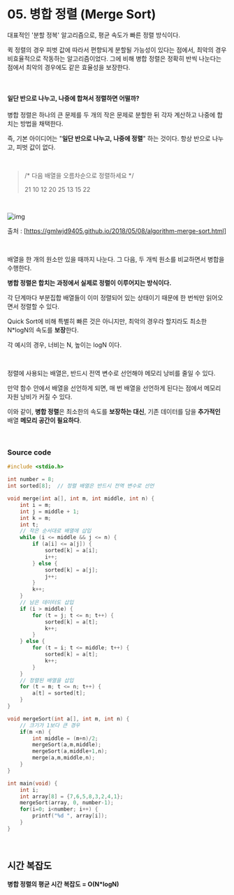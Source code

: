 # 05. 병합 정렬 (Merge Sort)

대표적인 '분할 정복' 알고리즘으로, 평균 속도가 빠른 정렬 방식이다.

퀵 정렬의 경우 피벗 값에 따라서 편향되게 분할될 가능성이 있다는 점에서, 최악의 경우 비효율적으로 작동하는 알고리즘이었다. 그에 비해 병합 정렬은 정확히 반씩 나눈다는 점에서 최악의 경우에도 같은 효율성을 보장한다.

<br/>

#### 일단 반으로 나누고, 나중에 합쳐서 정렬하면 어떨까?

병합 정렬은 하나의 큰 문제를 두 개의 작은 문제로 분할한 뒤 각자 계산하고 나중에 합치는 방법을 채택한다.

즉, 기본 아이디어는 "**일단 반으로 나누고, 나중에 정렬**" 하는 것이다. 항상 반으로 나누고, 피벗 값이 없다.

<br/>

>  /* 다음 배열을 오름차순으로 정렬하세요 */
>
>  21 10 12 20 25 13 15 22

<br/>

![img](https://gmlwjd9405.github.io/images/algorithm-merge-sort/merge-sort-concepts.png)

출처 : [https://gmlwjd9405.github.io/2018/05/08/algorithm-merge-sort.html]

<br/>

배열을 한 개의 원소만 있을 때까지 나눈다. 그 다음, 두 개씩 원소를 비교하면서 병합을 수행한다.

**병합 정렬은 합치는 과정에서 실제로 정렬이 이루어지는 방식이다.**

각 단계마다 부분집합 배열들이 이미 정렬되어 있는 상태이기 때문에 한 번씩만 읽어오면서 정렬할 수 있다.

Quick Sort에 비해 특별히 빠른 것은 아니지만, 최악의 경우라 할지라도 최소한 N*logN의 속도를 **보장**한다.

각 예시의 경우, 너비는 N, 높이는 logN 이다.

<br/>

정렬에 사용되는 배열은, 반드시 전역 변수로 선언해야 메모리 낭비를 줄일 수 있다.

만약 함수 안에서 배열을 선언하게 되면, 매 번 배열을 선언하게 된다는 점에서 메모리 자원 낭비가 커질 수 있다.

이와 같이, **병합 정렬**은 최소한의 속도를 **보장하는 대신**, 기존 데이터를 담을 **추가적인** 배열 **메모리 공간이 필요하다**.

<br/>

### Source code

```c
#include <stdio.h>

int number = 8;
int sorted[8];	// 정렬 배열은 반드시 전역 변수로 선언

void merge(int a[], int m, int middle, int n) {
	int i = m;
	int j = middle + 1;
	int k = m;
	int t;
	// 작은 순서대로 배열에 삽입 
	while (i <= middle && j <= n) {
		if (a[i] <= a[j]) {
			sorted[k] = a[i];
			i++;
		} else {
			sorted[k] = a[j];
			j++;
		}
		k++;
	} 
	// 남은 데이터도 삽입
	if (i > middle) {
		for (t = j; t <= n; t++) {
			sorted[k] = a[t];
			k++;
		}
	} else {
		for (t = i; t <= middle; t++) {
			sorted[k] = a[t];
			k++;
		}
	}
	// 정렬된 배열을 삽입
	for (t = m; t <= n; t++) {
		a[t] = sorted[t];
	}
} 

void mergeSort(int a[], int m, int n) {
	// 크기가 1보다 큰 경우
	if(m <n) {
		int middle = (m+n)/2;
		mergeSort(a,m,middle);
		mergeSort(a,middle+1,n);
		merge(a,m,middle,n);
	} 
}

int main(void) {
	int i;
	int array[8] = {7,6,5,8,3,2,4,1};
	mergeSort(array, 0, number-1);
	for(i=0; i<number; i++) {
		printf("%d ", array[i]);
	}
}
```

<br/>

## 시간 복잡도

**병합 정렬의 평균 시간 복잡도 = O(N*logN)**

